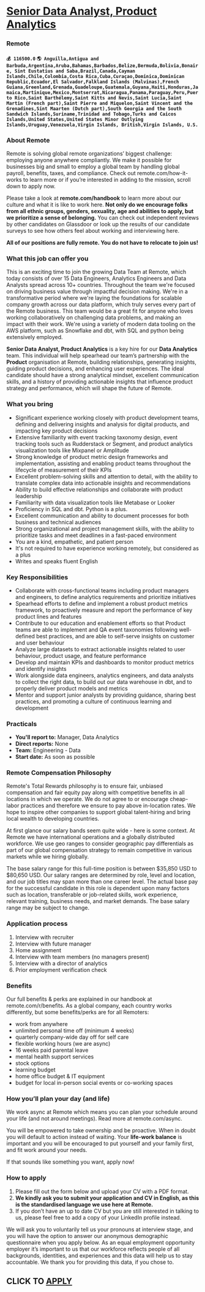 # [Senior Data Analyst, Product Analytics](https://www.remotewlb.com/apply/senior-data-analyst-product-analytics-88487)  
### Remote  
#### `💰 116500.0` `🌎 Anguilla,Antigua and Barbuda,Argentina,Aruba,Bahamas,Barbados,Belize,Bermuda,Bolivia,Bonaire, Sint Eustatius and Saba,Brazil,Canada,Cayman Islands,Chile,Colombia,Costa Rica,Cuba,Curaçao,Dominica,Dominican Republic,Ecuador,El Salvador,Falkland Islands (Malvinas),French Guiana,Greenland,Grenada,Guadeloupe,Guatemala,Guyana,Haiti,Honduras,Jamaica,Martinique,Mexico,Montserrat,Nicaragua,Panama,Paraguay,Peru,Puerto Rico,Saint Barthélemy,Saint Kitts and Nevis,Saint Lucia,Saint Martin (French part),Saint Pierre and Miquelon,Saint Vincent and the Grenadines,Sint Maarten (Dutch part),South Georgia and the South Sandwich Islands,Suriname,Trinidad and Tobago,Turks and Caicos Islands,United States,United States Minor Outlying Islands,Uruguay,Venezuela,Virgin Islands, British,Virgin Islands, U.S.`  

### **About Remote**

Remote is solving global remote organizations’ biggest challenge: employing anyone anywhere compliantly. We make it possible for businesses big and small to employ a global team by handling global payroll, benefits, taxes, and compliance. Check out remote.com/how-it-works to learn more or if you’re interested in adding to the mission, scroll down to apply now.

Please take a look at **remote.com/handbook** to learn more about our culture and what it is like to work here. **Not only do we encourage folks from all ethnic groups, genders, sexuality, age and abilities to apply, but we prioritize a sense of belonging.** You can check out independent reviews by other candidates on Glassdoor or look up the results of our candidate surveys to see how others feel about working and interviewing here.

 **All of our positions are fully remote. You do not have to relocate to join us!**

###  **What this job can offer you**

This is an exciting time to join the growing Data Team at Remote, which today consists of over 15 Data Engineers, Analytics Engineers and Data Analysts spread across 10+ countries. Throughout the team we're focused on driving business value through impactful decision making. We're in a transformative period where we're laying the foundations for scalable company growth across our data platform, which truly serves every part of the Remote business. This team would be a great fit for anyone who loves working collaboratively on challenging data problems, and making an impact with their work. We're using a variety of modern data tooling on the AWS platform, such as Snowflake and dbt, with SQL and python being extensively employed.

 **Senior Data Analyst, Product Analytics** is a key hire for our **Data Analytics** team. This individual will help spearhead our team’s partnership with the **Product** organisation at Remote, building relationships, generating insights, guiding product decisions, and enhancing user experiences. The ideal candidate should have a strong analytical mindset, excellent communication skills, and a history of providing actionable insights that influence product strategy and performance, which will shape the future of Remote.

### What you bring

  * Significant experience working closely with product development teams, defining and delivering insights and analysis for digital products, and impacting key product decisions
  * Extensive familiarity with event tracking taxonomy design, event tracking tools such as Rudderstack or Segment, and product analytics visualization tools like Mixpanel or Amplitude
  * Strong knowledge of product metric design frameworks and implementation, assisting and enabling product teams throughout the lifecycle of measurement of their KPIs
  * Excellent problem-solving skills and attention to detail, with the ability to translate complex data into actionable insights and recommendations
  * Ability to build effective relationships and collaborate with product leadership
  * Familiarity with data visualization tools like Metabase or Looker
  * Proficiency in SQL and dbt. Python is a plus.
  * Excellent communication and ability to document processes for both business and technical audiences
  * Strong organizational and project management skills, with the ability to prioritize tasks and meet deadlines in a fast-paced environment
  * You are a kind, empathetic, and patient person
  * It's not required to have experience working remotely, but considered as a plus
  * Writes and speaks fluent English

### Key Responsibilities

  * Collaborate with cross-functional teams including product managers and engineers, to define analytics requirements and prioritize initiatives
  * Spearhead efforts to define and implement a robust product metrics framework, to proactively measure and report the performance of key product lines and features
  * Contribute to our education and enablement efforts so that Product teams are able to implement and QA event taxonomies following well-defined best practices, and are able to self-serve insights on customer and user behaviour
  * Analyze large datasets to extract actionable insights related to user behaviour, product usage, and feature performance
  * Develop and maintain KPIs and dashboards to monitor product metrics and identify insights
  * Work alongside data engineers, analytics engineers, and data analysts to collect the right data, to build out our data warehouse in dbt, and to properly deliver product models and metrics
  * Mentor and support junior analysts by providing guidance, sharing best practices, and promoting a culture of continuous learning and development

### Practicals

  *  **You'll report to:** Manager, Data Analytics
  *  **Direct reports:** None
  *  **Team:** Engineering - Data
  *  **Start date:** As soon as possible

###  **Remote Compensation Philosophy**

Remote's Total Rewards philosophy is to ensure fair, unbiased compensation and fair equity pay along with competitive benefits in all locations in which we operate. We do not agree to or encourage cheap-labor practices and therefore we ensure to pay above in-location rates. We hope to inspire other companies to support global talent-hiring and bring local wealth to developing countries.

At first glance our salary bands seem quite wide - here is some context. At Remote we have international operations and a globally distributed workforce. We use geo ranges to consider geographic pay differentials as part of our global compensation strategy to remain competitive in various markets while we hiring globally.

The base salary range for this full-time position is between $35,850 USD to $80,650 USD. Our salary ranges are determined by role, level and location, and our job titles may span more than one career level. The actual base pay for the successful candidate in this role is dependent upon many factors such as location, transferable or job-related skills, work experience, relevant training, business needs, and market demands. The base salary range may be subject to change.

###  **Application process**

  1. Interview with recruiter
  2. Interview with future manager
  3. Home assignment
  4. Interview with team members (no managers present)
  5. Interview with a director of analytics
  6. Prior employment verification check

###  **Benefits**

Our full benefits & perks are explained in our handbook at remote.com/r/benefits. As a global company, each country works differently, but some benefits/perks are for all Remoters:

  * work from anywhere
  * unlimited personal time off (minimum 4 weeks)
  * quarterly company-wide day off for self care
  * flexible working hours (we are async)
  * 16 weeks paid parental leave
  * mental health support services
  * stock options
  * learning budget
  * home office budget & IT equipment
  * budget for local in-person social events or co-working spaces

###  **How you’ll plan your day (and life)**

We work async at Remote which means you can plan your schedule around your life (and not around meetings). Read more at remote.com/async.

You will be empowered to take ownership and be proactive. When in doubt you will default to action instead of waiting. Your **life-work balance** is important and you will be encouraged to put yourself and your family first, and fit work around your needs.

If that sounds like something you want, apply now!

###  **How to apply**

  1. Please fill out the form below and upload your CV with a PDF format.
  2.  **We kindly ask you to submit your application and CV in English, as this is the standardised language we use here at Remote.**
  3. If you don’t have an up to date CV but you are still interested in talking to us, please feel free to add a copy of your LinkedIn profile instead.

We will ask you to voluntarily tell us your pronouns at interview stage, and you will have the option to answer our anonymous demographic questionnaire when you apply below. As an equal employment opportunity employer it’s important to us that our workforce reflects people of all backgrounds, identities, and experiences and this data will help us to stay accountable. We thank you for providing this data, if you chose to.

  
## CLICK TO [APPLY](https://www.remotewlb.com/apply/senior-data-analyst-product-analytics-88487)

